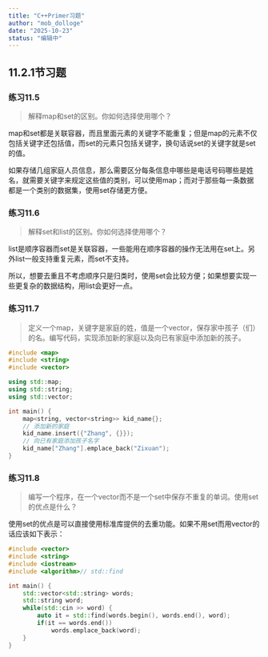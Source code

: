 ```yaml
---
title: "C++Primer习题"
author: "mob_dolloge"
date: "2025-10-23"
status: "编辑中"
---
```


## 11.2.1节习题

### 练习11.5
> 解释map和set的区别。你如何选择使用哪个？

map和set都是关联容器，而且里面元素的关键字不能重复；但是map的元素不仅包括关键字还包括值，而set的元素只包括关键字，换句话说set的关键字就是set的值。

如果存储几组家庭人员信息，那么需要区分每条信息中哪些是电话号码哪些是姓名，就需要关键字来规定这些值的类别，可以使用map；而对于那些每一条数据都是一个类别的数据集，使用set存储更方便。

### 练习11.6
> 解释set和list的区别。你如何选择使用哪个？

list是顺序容器而set是关联容器，一些能用在顺序容器的操作无法用在set上。另外list一般支持重复元素，而set不支持。

所以，想要去重且不考虑顺序只是归类时，使用set会比较方便；如果想要实现一些更复杂的数据结构，用list会更好一点。

### 练习11.7
> 定义一个map，关键字是家庭的姓，值是一个vector，保存家中孩子（们）的名。编写代码，实现添加新的家庭以及向已有家庭中添加新的孩子。

```cpp
#include <map>
#include <string>
#include <vector>

using std::map;
using std::string;
using std::vector;

int main() {
    map<string, vector<string>> kid_name{};
    // 添加新的家庭
    kid_name.insert({"Zhang", {}});
    // 向已有家庭添加孩子名字
    kid_name["Zhang"].emplace_back("Zixuan");
}
```

### 练习11.8
> 编写一个程序，在一个vector而不是一个set中保存不重复的单词。使用set的优点是什么？

使用set的优点是可以直接使用标准库提供的去重功能。如果不用set而用vector的话应该如下表示：

```cpp
#include <vector>
#include <string>
#include <iostream>
#include <algorithm>// std::find

int main() {
    std::vector<std::string> words;
    std::string word;
    while(std::cin >> word) {
        auto it = std::find(words.begin(), words.end(), word);
        if(it == words.end())
            words.emplace_back(word);
    }
}
```